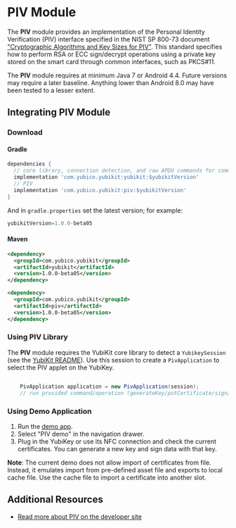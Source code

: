 # PIV Module
The **PIV** module provides an implementation of the Personal Identity Verification (PIV) interface specified in the NIST SP 800-73 document ["Cryptographic Algorithms and Key Sizes for PIV"](https://csrc.nist.gov/publications/detail/sp/800-78/4/final).
This standard specifies how to perform RSA or ECC sign/decrypt operations using a private key stored on the smart card through common interfaces, such as PKCS#11.

The **PIV** module requires at minimum Java 7 or Android 4.4. Future versions may require a later baseline. Anything lower than Android 8.0 may have been tested to a lesser extent.

## Integrating PIV Module <a name="integration_steps"></a>
### Download
#### Gradle

```gradle
dependencies {  
  // core library, connection detection, and raw APDU commands for communication with YubiKey
  implementation 'com.yubico.yubikit:yubikit:$yubikitVersion'
  // PIV
  implementation 'com.yubico.yubikit:piv:$yubikitVersion'
}
```
And in `gradle.properties` set the latest version; for example:
```gradle
yubikitVersion=1.0.0-beta05
```
#### Maven
```xml
<dependency>
  <groupId>com.yubico.yubikit</groupId>
  <artifactId>yubikit</artifactId>
  <version>1.0.0-beta05</version>
</dependency>

<dependency>
  <groupId>com.yubico.yubikit</groupId>
  <artifactId>piv</artifactId>
  <version>1.0.0-beta05</version>
</dependency>
```
### Using PIV Library <a name="using_lib"></a>

The **PIV** module requires the YubiKit core library to detect a `YubikeySession` (see the [YubiKit README](../yubikit/README.md)). Use this session to create a `PivApplication` to select the PIV applet on the YubiKey.  
```java

    PivApplication application = new PivApplication(session);
    // run provided command/operation (generateKey/putCertificate/sign/etc)

```

### Using Demo Application <a name="using_demo"></a>
1. Run the [demo app](./YubikitDemo).
2. Select "PIV demo" in the navigation drawer.
3. Plug in the YubiKey or use its NFC connection and check the current certificates. You can generate a new key and sign data with that key.

**Note**: The current demo does not allow import of certificates from file. Instead, it emulates import from pre-defined asset file and exports to local cache file. Use the cache file to import a certificate into another slot.

## Additional Resources <a name="additional_resources"></a>
* [Read more about PIV on the developer site](http://developers.yubico.com/PIV/)
